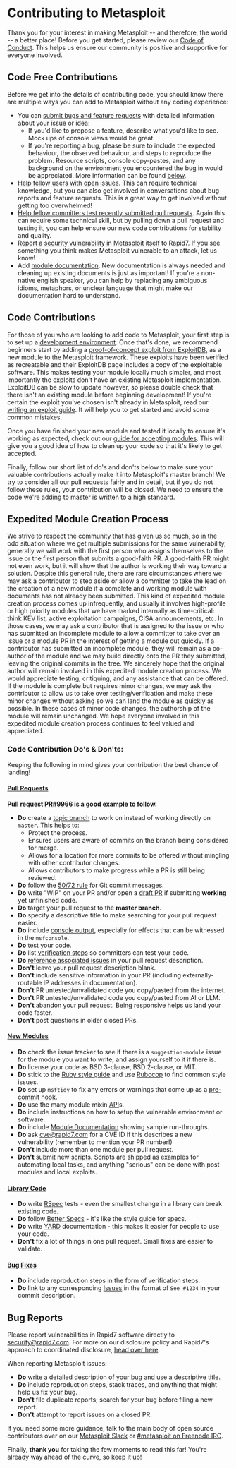 # Contributing to Metasploit
Thank you for your interest in making Metasploit -- and therefore, the
world -- a better place!  Before you get started, please review our [Code of Conduct](./CODE_OF_CONDUCT.md). This helps us ensure our community is positive and supportive for everyone involved.

## Code Free Contributions
Before we get into the details of contributing code, you should know there are multiple ways you can add to Metasploit without any coding experience:

 - You can [submit bugs and feature requests](https://github.com/rapid7/metasploit-framework/issues/new/choose) with detailed information about your issue or idea:
 	- If you'd like to propose a feature, describe what you'd like to see. Mock ups of console views would be great.
 	- If you're reporting a bug, please be sure to include the expected behaviour, the observed behaviour, and steps to reproduce the problem. Resource scripts, console copy-pastes, and any background on the environment you encountered the bug in would be appreciated. More information can be found [below](#bug-reports).
 - [Help fellow users with open issues]. This can require technical knowledge, but you can also get involved in conversations about bug reports and feature requests. This is a great way to get involved without getting too overwhelmed!
 - [Help fellow committers test recently submitted pull requests](https://github.com/rapid7/metasploit-framework/pulls). Again this can require some technical skill, but by pulling down a pull request and testing it, you can help ensure our new code contributions for stability and quality.
 - [Report a security vulnerability in Metasploit itself] to Rapid7. If you see something you think makes Metasploit vulnerable to an attack, let us know!
 - Add [module documentation]. New documentation is always needed and cleaning up existing documents is just as important! If you're a non-native english speaker, you can help by replacing any ambiguous idioms, metaphors, or unclear language that might make our documentation hard to understand.


## Code Contributions
For those of you who are looking to add code to Metasploit, your first step is to set up a [development environment]. Once that's done, we recommend beginners start by adding a [proof-of-concept exploit from ExploitDB,](https://www.exploit-db.com/search?verified=true&hasapp=true&nomsf=true) as a new module to the Metasploit framework. These exploits have been verified as recreatable and their ExploitDB page includes a copy of the exploitable software. This makes testing your module locally much simpler, and most importantly the exploits don't have an existing Metasploit implementation. ExploitDB can be slow to update however, so please double check that there isn't an existing module before beginning development! If you're certain the exploit you've chosen isn't already in Metasploit, read our [writing an exploit guide](https://docs.metasploit.com/docs/development/developing-modules/guides/get-started-writing-an-exploit.html). It will help you to get started and avoid some common mistakes.

Once you have finished your new module and tested it locally to ensure it's working as expected, check out our [guide for accepting modules](https://docs.metasploit.com/docs/development/maintainers/process/guidelines-for-accepting-modules-and-enhancements.html#module-additions). This will give you a good idea of how to clean up your code so that it's likely to get accepted.

Finally, follow our short list of do's and don'ts below to make sure your valuable contributions actually make it into Metasploit's master branch! We try to consider all our pull requests fairly and in detail, but if you do not follow these rules, your contribution
will be closed. We need to ensure the code we're adding to master is written to a high standard.

## Expedited Module Creation Process
We strive to respect the community that has given us so much, so in the odd situation where we get multiple submissions for the same vulnerability, generally we will work with the first person who assigns themselves to the issue or the first person that submits a good-faith PR.  A good-faith PR might not even work, but it will show that the author is working their way toward a solution.  Despite this general rule, there are rare circumstances where we may ask a contributor to step aside or allow a committer to take the lead on the creation of a new module if a complete and working module with documents has not already been submitted.  This kind of expedited module creation process comes up infrequently, and usually it involves high-profile or high priority modules that we have marked internally as time-critical: think KEV list, active exploitation campaigns, CISA announcements, etc.  In those cases, we may ask a contributor that is assigned to the issue or who has submitted an incomplete module to allow a committer to take over an issue or a module PR in the interest of getting a module out quickly.  If a contributor has submitted an incomplete module, they will remain as a co-author of the module and we may build directly onto the PR they submitted, leaving the original commits in the tree.  We sincerely hope that the original author will remain involved in this expedited module creation process.  We would appreciate testing, critiquing, and any assistance that can be offered.  If the module is complete but requires minor changes, we may ask the contributor to allow us to take over testing/verification and make these minor changes without asking so we can land the module as quickly as possible.  In these cases of minor code changes, the authorship of the module will remain unchanged.  We hope everyone involved in this expedited module creation process continues to feel valued and appreciated.

### Code Contribution Do's & Don'ts:

Keeping the following in mind gives your contribution the best chance of landing!

#### <u>Pull Requests</u>
**Pull request [PR#9966] is a good example to follow.**

* **Do** create a [topic branch] to work on instead of working directly on `master`. This helps to:
	*  Protect the process.
	* Ensures users are aware of commits on the branch being considered for merge.
	* Allows for a location for more commits to be offered without mingling with other contributor changes.
	* Allows contributors to make progress while a PR is still being reviewed.
* **Do** follow the [50/72 rule] for Git commit messages.
* **Do** write "WIP" on your PR and/or open a [draft PR] if submitting **working** yet unfinished code.
* **Do** target your pull request to the **master branch**.
* **Do** specify a descriptive title to make searching for your pull request easier.
* **Do** include [console output], especially for effects that can be witnessed in the  `msfconsole`.
* **Do** test your code.
* **Do** list [verification steps] so committers can test your code.
* **Do** [reference associated issues] in your pull request description.
* **Don't** leave your pull request description blank.
* **Don't** include sensitive information in your PR (including externally-routable IP addresses in documentation).
* **Don't** PR untested/unvalidated code you copy/pasted from the internet.
* **Don't** PR untested/unvalidated code you copy/pasted from AI or LLM.
* **Don't** abandon your pull request. Being responsive helps us land your code faster.
* **Don't** post questions in older closed PRs.

#### <u>New Modules</u>
* **Do** check the issue tracker to see if there is a `suggestion-module` issue for the module you want to write, and assign yourself to it if there is.
* **Do** license your code as BSD 3-clause, BSD 2-clause, or MIT.
* **Do** stick to the [Ruby style guide] and use [Rubocop] to find common style issues.
* **Do** set up `msftidy` to fix any errors or warnings that come up as a [pre-commit hook].
* **Do** use the many module mixin [API]s.
* **Do** include instructions on how to setup the vulnerable environment or software.
* **Do** include [Module Documentation] showing sample run-throughs.
* **Do** ask cve@rapid7.com for a CVE ID if this describes a new vulnerability (remember to mention your PR number!)
* **Don't** include more than one module per pull request.
* **Don't** submit new [scripts].  Scripts are shipped as examples for automating local tasks, and anything "serious" can be done with post modules and local exploits.

#### <u>Library Code</u>
* **Do** write [RSpec] tests - even the smallest change in a library can break existing code.
* **Do** follow [Better Specs] - it's like the style guide for specs.
* **Do** write [YARD] documentation - this makes it easier for people to use your code.
* **Don't** fix a lot of things in one pull request. Small fixes are easier to validate.

#### <u>Bug Fixes</u>
* **Do** include reproduction steps in the form of verification steps.
* **Do** link to any corresponding [Issues] in the format of `See #1234` in your commit description.

## Bug Reports

Please report vulnerabilities in Rapid7 software directly to security@rapid7.com. For more on our disclosure policy and Rapid7's approach to coordinated disclosure, [head over here](https://www.rapid7.com/security).

When reporting Metasploit issues:
* **Do** write a detailed description of your bug and use a descriptive title.
* **Do** include reproduction steps, stack traces, and anything that might help us fix your bug.
* **Don't** file duplicate reports; search for your bug before filing a new report.
* **Don't** attempt to report issues on a closed PR.

If you need some more guidance, talk to the main body of open source contributors over on our
[Metasploit Slack] or [#metasploit on Freenode IRC].

Finally, **thank you** for taking the few moments to read this far! You're already way ahead of the
curve, so keep it up!

[Code of Conduct]:https://docs.metasploit.com/docs/code-of-conduct.html
[Submit bugs and feature requests]:http://r-7.co/MSF-BUGv1
[Help fellow users with open issues]:https://github.com/rapid7/metasploit-framework/issues
[help fellow committers test recently submitted pull requests]:https://github.com/rapid7/metasploit-framework/pulls
[Report a security vulnerability in Metasploit itself]:https://www.rapid7.com/disclosure.jsp
[development environment]:http://r-7.co/MSF-DEV
[proof-of-concept exploits]:https://www.exploit-db.com/search?verified=true&hasapp=true&nomsf=true
[Ruby style guide]:https://github.com/bbatsov/ruby-style-guide
[Rubocop]:https://rubygems.org/search?query=rubocop
[50/72 rule]:http://tbaggery.com/2008/04/19/a-note-about-git-commit-messages.html
[topic branch]:http://git-scm.com/book/en/Git-Branching-Branching-Workflows#Topic-Branches
[draft PR]:https://help.github.com/en/articles/about-pull-requests#draft-pull-requests
[console output]:https://docs.github.com/en/free-pro-team@latest/github/writing-on-github/creating-and-highlighting-code-blocks#fenced-code-blocks
[verification steps]:https://docs.github.com/en/free-pro-team@latest/github/writing-on-github/basic-writing-and-formatting-syntax#task-lists
[reference associated issues]:https://github.com/blog/1506-closing-issues-via-pull-requests
[PR#9966]:https://github.com/rapid7/metasploit-framework/pull/9966
[pre-commit hook]:https://github.com/rapid7/metasploit-framework/blob/master/tools/dev/pre-commit-hook.rb
[API]:https://rapid7.github.io/metasploit-framework/api
[module documentation]:https://docs.metasploit.com/docs/using-metasploit/basics/module-documentation.html
[scripts]:https://github.com/rapid7/metasploit-framework/tree/master/scripts
[RSpec]:http://rspec.info
[Better Specs]:http://www.betterspecs.org/
[YARD]:http://yardoc.org
[Issues]:https://github.com/rapid7/metasploit-framework/issues
[Metasploit Slack]:https://www.metasploit.com/slack
[#metasploit on Freenode IRC]:http://webchat.freenode.net/?channels=%23metasploit&uio=d4
